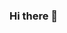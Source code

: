 ### Hi there 👋

<!--
**iamabdull/iamabdull** is a ✨ _special_ ✨ repository because its `README.md` (this file) appears on your GitHub profile.

Here are some ideas to get you started:

- 🔭 I’m currently working on ...
- 🌱 I’m currently learning ... 
  Machine learning
  RPA in UIPATH
  Electronic and Communication Engineering

- 👯 I’m looking to collaborate on ...
- 🤔 I’m looking for help with ...
- 💬 Ask me about ...
- 📫 How to reach me: ...
  
- 😄 Pronouns: ...
- ⚡ Fun fact: ...
-->
